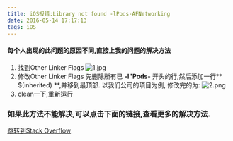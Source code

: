 ```yaml
---
title: iOS报错:Library not found -lPods-AFNetworking
date: 2016-05-14 17:17:13
tags: iOS
---
```


#### 每个人出现的此问题的原因不同,直接上我的问题的解决方法

1. 找到Other Linker Flags
![1.jpg](http://upload-images.jianshu.io/upload_images/1491333-09052230fbf772be.jpg?imageMogr2/auto-orient/strip%7CimageView2/2/w/1240)
2. 修改Other Linker Flags
    先删除所有已   **-l"Pods-**   开头的行,然后添加一行** $(inherited) **,并移到最顶部.
    以我们公司的项目为例, 修改完的为:
![2.png](http://upload-images.jianshu.io/upload_images/1491333-5367c74534b7fe22.png?imageMogr2/auto-orient/strip%7CimageView2/2/w/1240)
3. clean一下,重新运行



### 如果此方法不能解决,可以点击下面的链接,查看更多的解决方法.
[跳转到Stack Overflow](http://stackoverflow.com/questions/23539147/xcode-ld-library-not-found-for-lpods)



